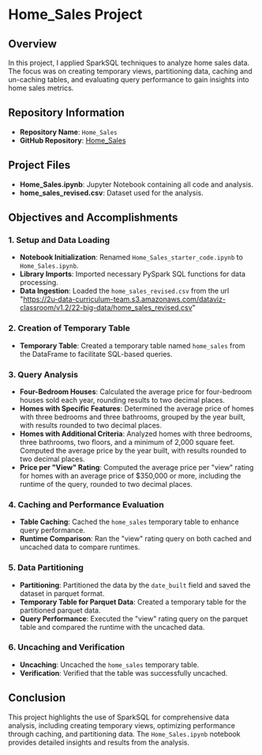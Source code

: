 
# Home_Sales Project

## Overview

In this project, I applied SparkSQL techniques to analyze home sales data. The focus was on creating temporary views, partitioning data, caching and un-caching tables, and evaluating query performance to gain insights into home sales metrics.

## Repository Information

- **Repository Name**: `Home_Sales`
- **GitHub Repository**: [Home_Sales](https://github.com/yourusername/Home_Sales)

## Project Files

- **Home_Sales.ipynb**: Jupyter Notebook containing all code and analysis.
- **home_sales_revised.csv**: Dataset used for the analysis.

## Objectives and Accomplishments

### 1. Setup and Data Loading

- **Notebook Initialization**: Renamed `Home_Sales_starter_code.ipynb` to `Home_Sales.ipynb`.
- **Library Imports**: Imported necessary PySpark SQL functions for data processing.
- **Data Ingestion**: Loaded the `home_sales_revised.csv` from the url "https://2u-data-curriculum-team.s3.amazonaws.com/dataviz-classroom/v1.2/22-big-data/home_sales_revised.csv"


### 2. Creation of Temporary Table

- **Temporary Table**: Created a temporary table named `home_sales` from the DataFrame to facilitate SQL-based queries.

### 3. Query Analysis

- **Four-Bedroom Houses**: Calculated the average price for four-bedroom houses sold each year, rounding results to two decimal places.
- **Homes with Specific Features**: Determined the average price of homes with three bedrooms and three bathrooms, grouped by the year built, with results rounded to two decimal places.
- **Homes with Additional Criteria**: Analyzed homes with three bedrooms, three bathrooms, two floors, and a minimum of 2,000 square feet. Computed the average price by the year built, with results rounded to two decimal places.
- **Price per "View" Rating**: Computed the average price per "view" rating for homes with an average price of $350,000 or more, including the runtime of the query, rounded to two decimal places.

### 4. Caching and Performance Evaluation

- **Table Caching**: Cached the `home_sales` temporary table to enhance query performance.
- **Runtime Comparison**: Ran the "view" rating query on both cached and uncached data to compare runtimes.

### 5. Data Partitioning

- **Partitioning**: Partitioned the data by the `date_built` field and saved the dataset in parquet format.
- **Temporary Table for Parquet Data**: Created a temporary table for the partitioned parquet data.
- **Query Performance**: Executed the "view" rating query on the parquet table and compared the runtime with the uncached data.

### 6. Uncaching and Verification

- **Uncaching**: Uncached the `home_sales` temporary table.
- **Verification**: Verified that the table was successfully uncached.

## Conclusion

This project highlights the use of SparkSQL for comprehensive data analysis, including creating temporary views, optimizing performance through caching, and partitioning data. The `Home_Sales.ipynb` notebook provides detailed insights and results from the analysis.

